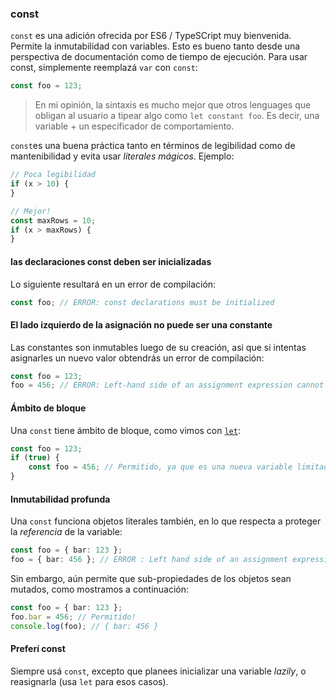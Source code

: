 ### const

`const` es una adición ofrecida por ES6 / TypeSCript muy bienvenida. Permite la inmutabilidad con variables. Esto es bueno tanto desde una perspectiva de documentación como de tiempo de ejecución. Para usar const, simplemente reemplazá `var` con `const`:

```ts
const foo = 123;
```

> En mi opinión, la sintaxis es mucho mejor que otros lenguages que obligan al usuario a tipear algo como `let constant foo`. Es decir, una variable + un especificador de comportamiento. 

`const`es una buena práctica tanto en términos de legibilidad como de mantenibilidad y evita usar *literales mágicos*. Ejemplo: 

```ts
// Poca legibilidad
if (x > 10) {
}

// Mejor!
const maxRows = 10;
if (x > maxRows) {
}
```

#### las declaraciones const deben ser inicializadas
Lo siguiente resultará en un error de compilación:

```ts
const foo; // ERROR: const declarations must be initialized
```

#### El lado izquierdo de la asignación no puede ser una constante
Las constantes son inmutables luego de su creación, asi que si intentas asignarles un nuevo valor obtendrás un error de compilación: 

```ts
const foo = 123;
foo = 456; // ERROR: Left-hand side of an assignment expression cannot be a constant
```

#### Ámbito de bloque
Una `const` tiene ámbito de bloque, como vimos con [`let`](./let.md):

```ts
const foo = 123;
if (true) {
    const foo = 456; // Permitido, ya que es una nueva variable limitada a este bloque `if`
}
```

#### Inmutabilidad profunda
Una `const` funciona objetos literales también, en lo que respecta a proteger la *referencia* de la variable:

```ts
const foo = { bar: 123 };
foo = { bar: 456 }; // ERROR : Left hand side of an assignment expression cannot be a constant
```

Sin embargo, aún permite que sub-propiedades de los objetos sean mutados, como mostramos a continuación:

```ts
const foo = { bar: 123 };
foo.bar = 456; // Permitido!
console.log(foo); // { bar: 456 }
```

#### Preferí const

Siempre usá `const`, excepto que planees inicializar una variable *lazily*, o reasignarla (usa `let` para esos casos).

